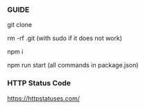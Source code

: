 ### GUIDE

git clone

rm -rf .git (with sudo if it does not work)

npm i

npm run start (all commands in package.json)


### HTTP Status Code

https://httpstatuses.com/
